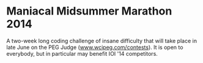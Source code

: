 Maniacal Midsummer Marathon 2014
=================
A two-week long coding challenge of insane difficulty that will take place in late June on the PEG Judge (www.wcipeg.com/contests). It is open to everybody, but in particular may benefit IOI '14 competitors.
